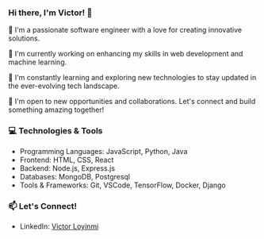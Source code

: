 ### Hi there, I'm Victor! 👋

🚀 I'm a passionate software engineer with a love for creating innovative solutions.

🔭 I'm currently working on enhancing my skills in web development and machine learning.

🌱 I'm constantly learning and exploring new technologies to stay updated in the ever-evolving tech landscape.

💼 I'm open to new opportunities and collaborations. Let's connect and build something amazing together!

### 💻 Technologies & Tools
- Programming Languages: JavaScript, Python, Java
- Frontend: HTML, CSS, React
- Backend: Node.js, Express.js
- Databases: MongoDB, Postgresql
- Tools & Frameworks: Git, VSCode, TensorFlow, Docker, Django
<!--
### 🛠️ Projects
- [Project 1](link): Brief description of the project.
- [Project 2](link): Brief description of the project.
- [Project 3](link): Brief description of the project.
-->

<!--

### 🌟 GitHub Stats
![Victor's GitHub stats](https://github-readme-stats.vercel.app/api?username=johndoe&show_icons=true&theme=radical)

### 🔝 Top Languages
![Top Langs](https://github-readme-stats.vercel.app/api/top-langs/?username=johndoe&layout=compact)
 -->
### 📫 Let's Connect!
- LinkedIn: [Victor Loyinmi](https://www.linkedin.com/in/victorloy/)
<!-- - Email: john.doe@example.com -->

